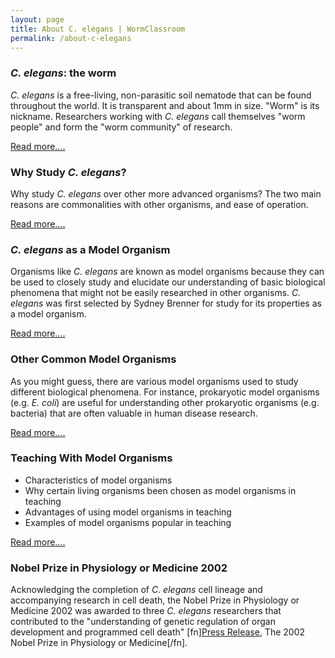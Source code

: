 ```yaml
---
layout: page
title: About C. elegans | WormClassroom
permalink: /about-c-elegans
---
```

### *C. elegans*: the worm

*C. elegans* is a free-living, non-parasitic soil nematode that can be
found throughout the world. It is transparent and about 1mm in size.
\"Worm\" is its nickname. Researchers working with *C. elegans* call
themselves \"worm people\" and form the \"worm community\" of research.

[Read more\....](meet-worm-caenorhabditis-elegans)

### Why Study *C. elegans*?

Why study *C. elegans* over other more advanced organisms? The two main
reasons are commonalities with other organisms, and ease of operation.

[Read more\....](why-study-c-elegans)

### *C. elegans* as a Model Organism

Organisms like *C. elegans* are known as model organisms because they
can be used to closely study and elucidate our understanding of basic
biological phenomena that might not be easily researched in other
organisms. *C. elegans* was first selected by Sydney Brenner for study
for its properties as a model organism.

[Read
more\....](/short-history-c-elegans-research "A Short History of C. elegans Research")

### Other Common Model Organisms

As you might guess, there are various model organisms used to study
different biological phenomena. For instance, prokaryotic model
organisms (e.g. *E. coli*) are useful for understanding other
prokaryotic organisms (e.g. bacteria) that are often valuable in human
disease research.

[Read more\....](other-model-organisms)

### Teaching With Model Organisms

-   Characteristics of model organisms
-   Why certain living organisms been chosen as model organisms in
    teaching
-   Advantages of using model organisms in teaching
-   Examples of model organisms popular in teaching

[Read more\....](teaching-model-organisms)

### Nobel Prize in Physiology or Medicine 2002

Acknowledging the completion of *C. elegans* cell lineage and
accompanying research in cell death, the Nobel Prize in Physiology or
Medicine 2002 was awarded to three *C. elegans* researchers that
contributed to the \"understanding of genetic regulation of organ
development and programmed cell death\" \[fn\][Press
Release](https://www.nobelprize.org/nobel_prizes/medicine/laureates/2002/press.html),
The 2002 Nobel Prize in Physiology or Medicine\[/fn\].
